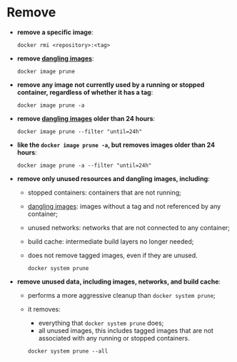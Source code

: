 # Remove

- **remove a specific image**:

    ```commandline
    docker rmi <repository>:<tag>
    ```

- **remove [dangling images](../../tag-and-meta/dangling/intro/intro.md)**:

    ```commandline
    docker image prune
    ```

- **remove any image not currently used by a running or stopped container, regardless of whether it has a tag**:

    ```commandline
    docker image prune -a
    ```

- **remove [dangling images](../../tag-and-meta/dangling/intro/intro.md) older than 24 hours**:

    ```commandline
    docker image prune --filter "until=24h"
    ```

- **like the `docker image prune -a`, but removes images older than 24 hours**:

  ```commandline
  docker image prune -a --filter "until=24h"
  ```

- **remove only unused resources and dangling images, including**:
  - stopped containers: containers that are not running;
  - [dangling images](../../tag-and-meta/dangling/intro/intro.md): images without a tag and not referenced by any container;
  - unused networks: networks that are not connected to any container;
  - build cache: intermediate build layers no longer needed;
  - does not remove tagged images, even if they are unused.

    ```commandline
    docker system prune
    ```

- **remove unused data, including images, networks, and build cache**:
  - performs a more aggressive cleanup than `docker system prune`;
  - it removes:
    - everything that `docker system prune` does;
    - all unused images, this includes tagged images that are not associated with any running or stopped containers.

    ```commandline
    docker system prune --all
    ```
